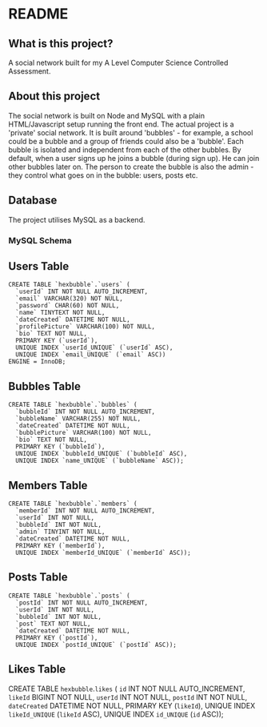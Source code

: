 # README #
## What is this project? ##
A social network built for my A Level Computer Science Controlled Assessment. 

## About this project ##
The social network is built on Node and MySQL with a plain HTML/Javascript setup running the front end.
The actual project is a 'private' social network. It is built around 'bubbles' - for example, a school could be a bubble and a group of friends could also be a 'bubble'.
Each bubble is isolated and independent from each of the other bubbles. 
By default, when a user signs up he joins a bubble (during sign up). He can join other bubbles later on. 
The person to create the bubble is also the admin - they control what goes on in the bubble: users, posts etc. 

## Database ##
The project utilises MySQL as a backend.

### MySQL Schema ###
## Users Table ##
	CREATE TABLE `hexbubble`.`users` (
	  `userId` INT NOT NULL AUTO_INCREMENT,
	  `email` VARCHAR(320) NOT NULL,
	  `password` CHAR(60) NOT NULL,
	  `name` TINYTEXT NOT NULL,
	  `dateCreated` DATETIME NOT NULL,
	  `profilePicture` VARCHAR(100) NOT NULL,
	  `bio` TEXT NOT NULL,
	  PRIMARY KEY (`userId`),
	  UNIQUE INDEX `userId_UNIQUE` (`userId` ASC),
	  UNIQUE INDEX `email_UNIQUE` (`email` ASC))
	ENGINE = InnoDB;

## Bubbles Table ##
	CREATE TABLE `hexbubble`.`bubbles` (
	  `bubbleId` INT NOT NULL AUTO_INCREMENT,
	  `bubbleName` VARCHAR(255) NOT NULL,
	  `dateCreated` DATETIME NOT NULL,
	  `bubblePicture` VARCHAR(100) NOT NULL,
	  `bio` TEXT NOT NULL,
	  PRIMARY KEY (`bubbleId`),
	  UNIQUE INDEX `bubbleId_UNIQUE` (`bubbleId` ASC),
	  UNIQUE INDEX `name_UNIQUE` (`bubbleName` ASC));

## Members Table ##
	CREATE TABLE `hexbubble`.`members` (
	  `memberId` INT NOT NULL AUTO_INCREMENT,
	  `userId` INT NOT NULL,
	  `bubbleId` INT NOT NULL,
	  `admin` TINYINT NOT NULL,
	  `dateCreated` DATETIME NOT NULL,
	  PRIMARY KEY (`memberId`),
	  UNIQUE INDEX `memberId_UNIQUE` (`memberId` ASC));

## Posts Table ##
	CREATE TABLE `hexbubble`.`posts` (
	  `postId` INT NOT NULL AUTO_INCREMENT,
	  `userId` INT NOT NULL,
	  `bubbleId` INT NOT NULL,
	  `post` TEXT NOT NULL,
	  `dateCreated` DATETIME NOT NULL,
	  PRIMARY KEY (`postId`),
	  UNIQUE INDEX `postId_UNIQUE` (`postId` ASC));

## Likes Table ##
CREATE TABLE `hexbubble`.`likes` (
  `id` INT NOT NULL AUTO_INCREMENT,
  `likeId` BIGINT NOT NULL,
  `userId` INT NOT NULL,
  `postId` INT NOT NULL,
  `dateCreated` DATETIME NOT NULL,
  PRIMARY KEY (`likeId`),
  UNIQUE INDEX `likeId_UNIQUE` (`likeId` ASC),
  UNIQUE INDEX `id_UNIQUE` (`id` ASC));




